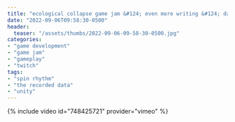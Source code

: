 ```yaml
---
title: "ecological collapse game jam &#124; even more writing &#124; day 5"
date: "2022-09-06T09:58:30-0500"
header:
  teaser: "/assets/thumbs/2022-09-06-09-58-30-0500.jpg"
categories:
- "game development"
- "game jam"
- "gameplay"
- "twitch"
tags:
- "spin rhythm"
- "the recorded data"
- "unity"
---
```

{% include video id="748425721" provider="vimeo" %}
